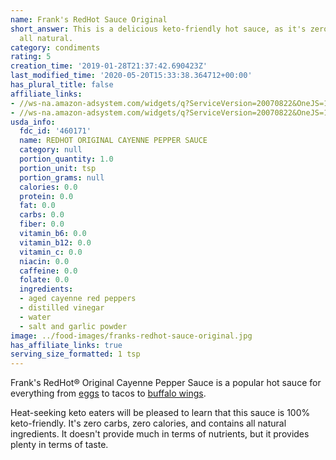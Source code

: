 ```yaml
---
name: Frank's RedHot Sauce Original
short_answer: This is a delicious keto-friendly hot sauce, as it's zero carbs and
  all natural.
category: condiments
rating: 5
creation_time: '2019-01-28T21:37:42.690423Z'
last_modified_time: '2020-05-20T15:33:38.364712+00:00'
has_plural_title: false
affiliate_links:
- //ws-na.amazon-adsystem.com/widgets/q?ServiceVersion=20070822&OneJS=1&Operation=GetAdHtml&MarketPlace=US&source=ss&ref=as_ss_li_til&ad_type=product_link&tracking_id=isitketo-20&marketplace=amazon&region=US&placement=B0011CZ7JK&asins=B0011CZ7JK&linkId=9140208ffbd4a9184c66218a35afd6b2&show_border=true&link_opens_in_new_window=true
- //ws-na.amazon-adsystem.com/widgets/q?ServiceVersion=20070822&OneJS=1&Operation=GetAdHtml&MarketPlace=US&source=ss&ref=as_ss_li_til&ad_type=product_link&tracking_id=isitketo-20&marketplace=amazon&region=US&placement=B01EKB44G0&asins=B01EKB44G0&linkId=79f9d69e1d251bc8d76419f9066be022&show_border=true&link_opens_in_new_window=true
usda_info:
  fdc_id: '460171'
  name: REDHOT ORIGINAL CAYENNE PEPPER SAUCE
  category: null
  portion_quantity: 1.0
  portion_unit: tsp
  portion_grams: null
  calories: 0.0
  protein: 0.0
  fat: 0.0
  carbs: 0.0
  fiber: 0.0
  vitamin_b6: 0.0
  vitamin_b12: 0.0
  vitamin_c: 0.0
  niacin: 0.0
  caffeine: 0.0
  folate: 0.0
  ingredients:
  - aged cayenne red peppers
  - distilled vinegar
  - water
  - salt and garlic powder
image: ../food-images/franks-redhot-sauce-original.jpg
has_affiliate_links: true
serving_size_formatted: 1 tsp
---
```

Frank's RedHot® Original Cayenne Pepper Sauce is a popular hot sauce for everything from [eggs](/eggs) to tacos to [buffalo wings](/buffalo-wings).

Heat-seeking keto eaters will be pleased to learn that this sauce is 100% keto-friendly. It's zero carbs, zero calories, and contains all natural ingredients. It doesn't provide much in terms of nutrients, but it provides plenty in terms of taste.

